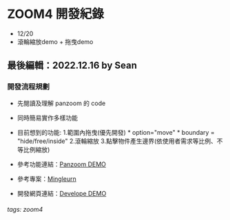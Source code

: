 # ZOOM4 開發紀錄
- 12/20
- 滾輪縮放demo + 拖曳demo
## 最後編輯：2022.12.16 by Sean
### 開發流程規劃

* 先閱讀及理解 panzoom 的 code
* 同時簡易實作多樣功能
* 目前想到的功能: 
    1.範圍內拖曳(優先開發)
        * option="move"
        * boundary = "hide/free/inside"
    2.滾輪縮放
    3.點擊物件產生邊界(依使用者需求等比例、不等比例縮放)

* 參考功能連結：[Panzoom DEMO](https://timmywil.com/panzoom/demo/)
* 參考專案：[Mingleurn](https://xwadex.com/vyv/mingleurn/@www/dist/views/tw/content/customized.html)
* 開發網頁連結：[Develope DEMO](https://lashawty.github.io/zoom4/)



###### tags: zoom4